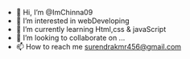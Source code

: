 - 👋 Hi, I’m @ImChinna09
- 👀 I’m interested in webDeveloping
- 🌱 I’m currently learning  Html,css & javaScript
- 💞️ I’m looking to collaborate on ...
- 📫 How to reach me surendrakmr456@gmail.com

<!---
ImChinna09/ImChinna09 is a ✨ special ✨ repository because its `README.md` (this file) appears on your GitHub profile.
You can click the Preview link to take a look at your changes.
--->
